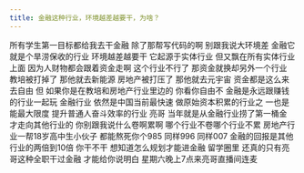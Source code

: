 ```yaml
---
title: 金融这种行业，环境越差越要干，为啥？
---
```

所有学生第一目标都给我去干金融
除了那帮写代码的啊
别跟我说大环境差
金融它就是个旱涝保收的行业
环境越差越要干
它起源于实体行业
但又飘在所有实体行业上面
因为人财物都会跟着资金走啊
这个行业不行了
那资金就换却另外一个行业
教培被打掉了
那他就去新能源
房地产被打压了
那他就去元宇宙
资金都是这么来去自由
但
如果你是在教培和房地产行业里边的
你看你自由不
金融是永远跟赚钱的行业一起玩
金融行业
依然是中国当前最快速
做原始资本积累的行业之
一也是
能最大限度
提升普通人奋斗效率的行业
亮哥
当年就是从金融行业捞了第一桶金
才走向其他行业的
你别跟我说什么卷啊累啊
哪个行业不卷哪个行业不累
房地产行业一帮18岁高中生小伙子
都能熬死你个985
同样996 同样007
金融的回报是其他行业的两倍到10倍
你干不干
想知道怎么规划才能进金融
留学圈里
还真的只有亮哥这种全职干过金融
才能给你说明白
星期六晚上7点来亮哥直播间连麦

